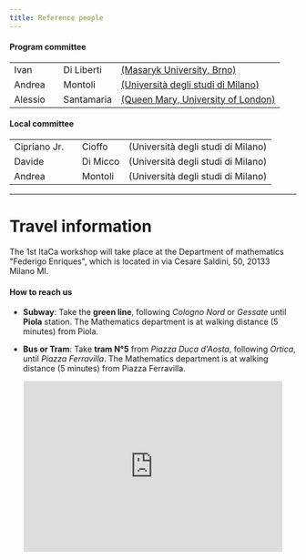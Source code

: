 ```yaml
---
title: Reference people
---
```


#### Program committee

|          |  |             |                                                  |
|----------|--|:------------|:-------------------------------------------------|
| Ivan     |  | Di Liberti  | [(Masaryk University, Brno)](http://www.math.muni.cz/~diliberti/)  |
| Andrea   |  | Montoli     | [(Università degli studi di Milano)](https://www.unimi.it/it/ugov/person/andrea-montoli)  |
| Alessio  |  | Santamaria  | [(Queen Mary, University of London)](https://www.researchgate.net/profile/Alessio_Santamaria)  |


#### Local committee
|              |  |          |                                    |
|--------------|--|:---------|:-----------------------------------|
| Cipriano Jr. |  |  Cioffo  | (Università degli studi di Milano) |
| Davide       |  | Di Micco | (Università degli studi di Milano) |
| Andrea       |  | Montoli  | (Università degli studi di Milano) |


------

# Travel information

The 1st ItaCa workshop will take place at the Department of mathematics "Federigo Enriques", which is located in via Cesare Saldini, 50, 20133 Milano MI.

#### How to reach us

- **Subway**: Take the **green line**, following _Cologno Nord_ or _Gessate_ until **Piola** station. The Mathematics department is at walking distance (5 minutes) from Piola.

- **Bus or Tram**: Take **tram N°5** from _Piazza Duca d'Aosta_, following _Ortica_, until _Piazza Ferravilla_. The Mathematics department is at walking distance (5 minutes) from Piazza Ferravilla.


<center>
  <iframe src="https://www.google.com/maps/embed?pb=!1m18!1m12!1m3!1d6654.142259749157!2d9.22243401066513!3d45.47540001168943!2m3!1f0!2f0!3f0!3m2!1i1024!2i768!4f13.1!3m3!1m2!1s0x4786c68caab21aaf%3A0xb651b96e0da7d396!2sDipartimento%20di%20Matematica%20%22Federigo%20Enriques%22!5e0!3m2!1sit!2sit!4v1569233745632!5m2!1sit!2sit"
  width="90%"
  height="300"
  frameborder="0">
  </iframe>
</center>
